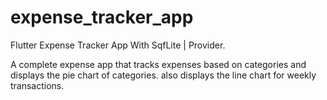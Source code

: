 # expense_tracker_app

Flutter Expense Tracker App With SqfLite | Provider.

A complete expense app that tracks expenses based on categories and displays the pie chart of categories. also displays the line chart for weekly transactions.

